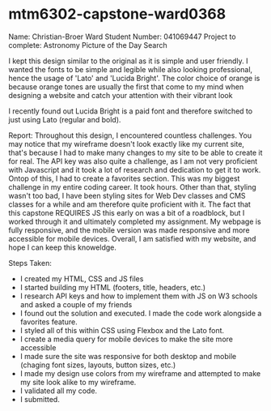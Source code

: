 # mtm6302-capstone-ward0368

Name: Christian-Broer Ward 
Student Number: 041069447 
Project to complete: Astronomy Picture of the Day Search

I kept this design similar to the original as it is simple and user friendly. I wanted the fonts to be simple and legible while also looking professional, hence the usage of 'Lato' and 'Lucida Bright'. The color choice of orange is because orange tones are usually the first that come to my mind when designing a website and catch your attention with their vibrant look

I recently found out Lucida Bright is a paid font and therefore switched to just using Lato (regular and bold).


Report: Throughout this design, I encountered countless challenges. You may notice that my wireframe doesn't look exactly like my current site, that's because I had to make many changes to my site to be able to create it for real. The API key was also quite a challenge, as I am not very proficient with Javascript and it took a lot of research and dedication to get it to work. Ontop of this, I had to create a favorites section. This was my biggest challenge in my entire coding career. It took hours. Other than that, styling wasn't too bad, I have been styling sites for Web Dev classes and CMS classes for a while and am therefore quite proficient with it. The fact that this capstone REQUIRES JS this early on was a bit of a roadblock, but I worked through it and ultimately completed my assignment. My webpage is fully responsive, and the mobile version was made responsive and more accessible for mobile devices. Overall, I am satisfied with my website, and hope I can keep this knoweldge.

Steps Taken:
- I created my HTML, CSS and JS files
- I started building my HTML (footers, title, headers, etc.)
- I research API keys and how to implement them with JS on W3 schools and asked a couple of my friends
- I found out the solution and executed. I made the code work alongside a favorites feature.
- I styled all of this within CSS using Flexbox and the Lato font.
- I create a media query for mobile devices to make the site more accessible
- I made sure the site was responsive for both desktop and mobile (chaging font sizes, layouts, button sizes, etc.)
- I made my design use colors from my wireframe and attempted to make my site look alike to my wireframe.
- I validated all my code.
- I submitted.

